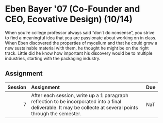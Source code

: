 Eben Bayer '07 (Co-Founder and CEO, Ecovative Design) (10/14)
============================

When you’re college professor always said “don’t do nonsense”, you strive to find a meaningful idea that you are passionate about working on in class. When Eben discovered the properties of mycelium and that he could grow a new sustainable material with them, he thought he might be on the right track. Little did he know how important his discovery would be to multiple industries, starting with the packaging industry.

## Assignment

|   Session | Assignment                                                                                                                                                    | Due   |
|----------:|:--------------------------------------------------------------------------------------------------------------------------------------------------------------|:------|
|         7 | After each session, write up a 1 paragraph reflection to be incorporated into a final deliverable. It may be collecte at several points through the semester. | NaT   |

